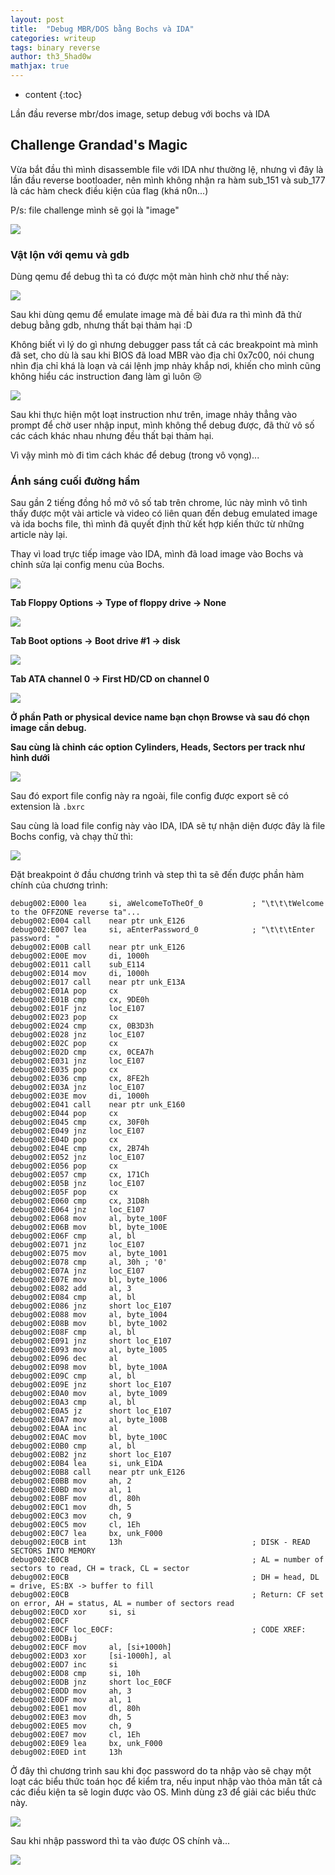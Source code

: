```yaml
---
layout: post
title:  "Debug MBR/DOS bằng Bochs và IDA"
categories: writeup
tags: binary reverse
author: th3_5had0w
mathjax: true
---
```


* content
{:toc}

Lần đầu reverse mbr/dos image, setup debug với bochs và IDA




## Challenge Grandad's Magic

Vừa bắt đầu thì mình disassemble file với IDA như thường lệ, nhưng vì đây là lần đầu reverse bootloader, nên mình không nhận ra hàm sub_151 và sub_177 là các hàm check điều kiện của flag (khá n0n...)

P/s: file challenge mình sẽ gọi là "image"

![](/assets/grandad11.png)

### Vật lộn với qemu và gdb

Dùng qemu để debug thì ta có được một màn hình chờ như thế này:

![](/assets/grandad2.png)

Sau khi dùng qemu để emulate image mà đề bài đưa ra thì mình đã thử debug bằng gdb, nhưng thất bại thảm hại :D

Không biết vì lý do gì nhưng debugger pass tất cả các breakpoint mà mình đã set, cho dù là sau khi BIOS đã load MBR vào địa chỉ 0x7c00, nói chung nhìn địa chỉ khá là loạn và cái lệnh jmp nhảy khắp nơi, khiến cho mình cũng không hiểu các instruction đang làm gì luôn 😢

![](/assets/grandad1.png)

Sau khi thực hiện một loạt instruction như trên, image nhảy thẳng vào prompt để chờ user nhập input, mình không thể debug được, đã thử vô số các cách khác nhau nhưng đều thất bại thảm hại.

Vì vậy mình mò đi tìm cách khác để debug (trong vô vọng)...

### Ánh sáng cuối đường hầm

Sau gần 2 tiếng đồng hồ mở vô số tab trên chrome, lúc này mình vô tình thấy được một vài article và video có liên quan đến debug emulated image và ida bochs file, thì mình đã quyết định thử kết hợp kiến thức từ những article này lại.

Thay vì load trực tiếp image vào IDA, mình đã load image vào Bochs và chỉnh sửa lại config menu của Bochs.

![](/assets/grandad4.png)

**Tab Floppy Options -> Type of floppy drive -> None**

![](/assets/grandad5.png)

**Tab Boot options -> Boot drive #1 -> disk**

![](/assets/grandad6.png)

**Tab ATA channel 0 -> First HD/CD on channel 0**

![](/assets/grandad7.png)

**Ở phần Path or physical device name bạn chọn Browse và sau đó chọn image cần debug.**

**Sau cùng là chỉnh các option Cylinders, Heads, Sectors per track như hình dưới**

![](/assets/grandad8.png)

Sau đó export file config này ra ngoài, file config được export sẽ có extension là `.bxrc`

Sau cùng là load file config này vào IDA, IDA sẽ tự nhận diện được đây là file Bochs config, và chạy thử thì:

![](/assets/grandad9.png)

Đặt breakpoint ở đầu chương trình và step thì ta sẽ đến được phần hàm chính của chương trình:

```
debug002:E000 lea     si, aWelcomeToTheOf_0           ; "\t\t\tWelcome to the OFFZONE reverse ta"...
debug002:E004 call    near ptr unk_E126
debug002:E007 lea     si, aEnterPassword_0            ; "\t\t\tEnter password: "
debug002:E00B call    near ptr unk_E126
debug002:E00E mov     di, 1000h
debug002:E011 call    sub_E114
debug002:E014 mov     di, 1000h
debug002:E017 call    near ptr unk_E13A
debug002:E01A pop     cx
debug002:E01B cmp     cx, 9DE0h
debug002:E01F jnz     loc_E107
debug002:E023 pop     cx
debug002:E024 cmp     cx, 0B3D3h
debug002:E028 jnz     loc_E107
debug002:E02C pop     cx
debug002:E02D cmp     cx, 0CEA7h
debug002:E031 jnz     loc_E107
debug002:E035 pop     cx
debug002:E036 cmp     cx, 8FE2h
debug002:E03A jnz     loc_E107
debug002:E03E mov     di, 1000h
debug002:E041 call    near ptr unk_E160
debug002:E044 pop     cx
debug002:E045 cmp     cx, 30F0h
debug002:E049 jnz     loc_E107
debug002:E04D pop     cx
debug002:E04E cmp     cx, 2B74h
debug002:E052 jnz     loc_E107
debug002:E056 pop     cx
debug002:E057 cmp     cx, 171Ch
debug002:E05B jnz     loc_E107
debug002:E05F pop     cx
debug002:E060 cmp     cx, 31D8h
debug002:E064 jnz     loc_E107
debug002:E068 mov     al, byte_100F
debug002:E06B mov     bl, byte_100E
debug002:E06F cmp     al, bl
debug002:E071 jnz     loc_E107
debug002:E075 mov     al, byte_1001
debug002:E078 cmp     al, 30h ; '0'
debug002:E07A jnz     loc_E107
debug002:E07E mov     bl, byte_1006
debug002:E082 add     al, 3
debug002:E084 cmp     al, bl
debug002:E086 jnz     short loc_E107
debug002:E088 mov     al, byte_1004
debug002:E08B mov     bl, byte_1002
debug002:E08F cmp     al, bl
debug002:E091 jnz     short loc_E107
debug002:E093 mov     al, byte_1005
debug002:E096 dec     al
debug002:E098 mov     bl, byte_100A
debug002:E09C cmp     al, bl
debug002:E09E jnz     short loc_E107
debug002:E0A0 mov     al, byte_1009
debug002:E0A3 cmp     al, bl
debug002:E0A5 jz      short loc_E107
debug002:E0A7 mov     al, byte_100B
debug002:E0AA inc     al
debug002:E0AC mov     bl, byte_100C
debug002:E0B0 cmp     al, bl
debug002:E0B2 jnz     short loc_E107
debug002:E0B4 lea     si, unk_E1DA
debug002:E0B8 call    near ptr unk_E126
debug002:E0BB mov     ah, 2
debug002:E0BD mov     al, 1
debug002:E0BF mov     dl, 80h
debug002:E0C1 mov     dh, 5
debug002:E0C3 mov     ch, 9
debug002:E0C5 mov     cl, 1Eh
debug002:E0C7 lea     bx, unk_F000
debug002:E0CB int     13h                             ; DISK - READ SECTORS INTO MEMORY
debug002:E0CB                                         ; AL = number of sectors to read, CH = track, CL = sector
debug002:E0CB                                         ; DH = head, DL = drive, ES:BX -> buffer to fill
debug002:E0CB                                         ; Return: CF set on error, AH = status, AL = number of sectors read
debug002:E0CD xor     si, si
debug002:E0CF
debug002:E0CF loc_E0CF:                               ; CODE XREF: debug002:E0DB↓j
debug002:E0CF mov     al, [si+1000h]
debug002:E0D3 xor     [si-1000h], al
debug002:E0D7 inc     si
debug002:E0D8 cmp     si, 10h
debug002:E0DB jnz     short loc_E0CF
debug002:E0DD mov     ah, 3
debug002:E0DF mov     al, 1
debug002:E0E1 mov     dl, 80h
debug002:E0E3 mov     dh, 5
debug002:E0E5 mov     ch, 9
debug002:E0E7 mov     cl, 1Eh
debug002:E0E9 lea     bx, unk_F000
debug002:E0ED int     13h
```

Ở đây thì chương trình sau khi đọc password do ta nhập vào sẽ chạy một loạt các biểu thức toán học để kiểm tra, nếu input nhập vào thỏa mãn tất cả các điều kiện ta sẽ login được vào OS. Mình dùng z3 để giải các biểu thức này.

![](/assets/grandad10.png)

Sau khi nhập password thì ta vào được OS chính và...

![](/assets/grandad3.png)